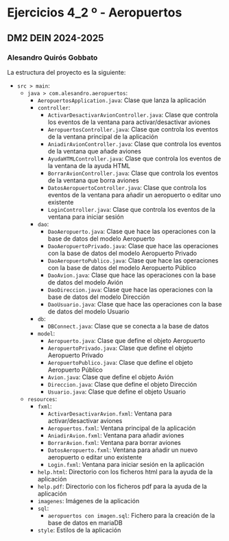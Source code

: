 # Ejercicios 4_2 º - Aeropuertos
## DM2 DEIN 2024-2025
### Alesandro Quirós Gobbato

La estructura del proyecto es la siguiente:
- `src > main`:
    - `java > com.alesandro.aeropuertos`:
        - `AeropuertosApplication.java`: Clase que lanza la aplicación
        - `controller`:
            - `ActivarDesactivarAvionController.java`: Clase que controla los eventos de la ventana para activar/desactivar aviones
            - `AeropuertosController.java`: Clase que controla los eventos de la ventana principal de la aplicación
            - `AniadirAvionController.java`: Clase que controla los eventos de la ventana que añade aviones
            - `AyudaHTMLController.java`: Clase que controla los eventos de la ventana de la ayuda HTML
            - `BorrarAvionController.java`: Clase que controla los eventos de la ventana que borra aviones
            - `DatosAeropuertoController.java`: Clase que controla los eventos de la ventana para añadir un aeropuerto o editar uno existente
            - `LoginController.java`: Clase que controla los eventos de la ventana para iniciar sesión
        - `dao`:
            - `DaoAeropuerto.java`: Clase que hace las operaciones con la base de datos del modelo Aeropuerto
            - `DaoAeropuertoPrivado.java`: Clase que hace las operaciones con la base de datos del modelo Aeropuerto Privado
            - `DaoAeropuertoPublico.java`: Clase que hace las operaciones con la base de datos del modelo Aeropuerto Público
            - `DaoAvion.java`: Clase que hace las operaciones con la base de datos del modelo Avión
            - `DaoDireccion.java`: Clase que hace las operaciones con la base de datos del modelo Dirección
            - `DaoUsuario.java`: Clase que hace las operaciones con la base de datos del modelo Usuario
        - `db`:
            - `DBConnect.java`: Clase que se conecta a la base de datos
        - `model`:
            - `Aeropuerto.java`: Clase que define el objeto Aeropuerto
            - `AeropuertoPrivado.java`: Clase que define el objeto Aeropuerto Privado
            - `AeropuertoPublico.java`: Clase que define el objeto Aeropuerto Público
            - `Avion.java`: Clase que define el objeto Avión
            - `Direccion.java`: Clase que define el objeto Dirección
            - `Usuario.java`: Clase que define el objeto Usuario
    - `resources`:
      - `fxml`:
        - `ActivarDesactivarAvion.fxml`: Ventana para activar/desactivar aviones
        - `Aeropuertos.fxml`: Ventana principal de la aplicación
        - `AniadirAvion.fxml`: Ventana para añadir aviones
        - `BorrarAvion.fxml`: Ventana para borrar aviones
        - `DatosAeropuerto.fxml`: Ventana para añadir un nuevo aeropuerto o editar uno existente
        - `Login.fxml`: Ventana para iniciar sesión en la aplicación
      - `help.html`: Directorio con los ficheros html para la ayuda de la aplicación
      - `help.pdf`: Directorio con los ficheros pdf para la ayuda de la aplicación
      - `imagenes`: Imágenes de la aplicación
      - `sql`:
        - `aeropuertos con imagen.sql`: Fichero para la creación de la base de datos en mariaDB
      - `style`: Estilos de la aplicación